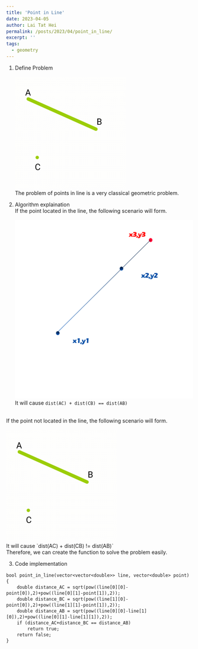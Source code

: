 ```yaml
---
title: 'Point in Line'
date: 2023-04-05
author: Lai Tat Hei
permalink: /posts/2023/04/point_in_line/
excerpt: ''
tags:
  - geometry
---
```


1. Define Problem<br/>
<br/><img src='/images/point_not_in_line.png'><br/>
The problem of points in line is a very classical geometric problem. <br/>

2. Algorithm explaination<br/>
If the point located in the line, the following scenario will form. <br/>
<br/><img src='/images/point_in_line.png'><br/>
It will cause `dist(AC) + dist(CB) == dist(AB)`<br/>
<br/>
If the point not located in the line, the following scenario will form. <br/>
<br/><img src='/images/point_not_in_line.png'><br/>
It will cause `dist(AC) + dist(CB) != dist(AB)`<br/>
Therefore, we can create the function to solve the problem easily. <br/>

3. Code implementation<br/>

```
bool point_in_line(vector<vector<double>> line, vector<double> point)
{
    double distance_AC = sqrt(pow((line[0][0]-point[0]),2)+pow((line[0][1]-point[1]),2));
    double distance_BC = sqrt(pow((line[1][0]-point[0]),2)+pow((line[1][1]-point[1]),2));
    double distance_AB = sqrt(pow((line[0][0]-line[1][0]),2)+pow((line[0][1]-line[1][1]),2));
    if (distance_AC+distance_BC == distance_AB)
        return true;
    return false;
}
```
<br/>
